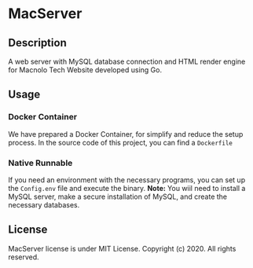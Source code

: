 # MacServer
## Description
A web server with MySQL database connection and HTML render engine for Macnolo Tech Website developed using Go.

## Usage
### Docker Container
We have prepared a Docker Container, for simplify and reduce the setup process.
In the source code of this project, you can find a `Dockerfile`
### Native Runnable
If you need an environment with the necessary programs, you can set up the `Config.env` file and execute the binary.
**Note:** You wiil need to install a MySQL server, make a secure installation of MySQL, and create the necessary databases. 
## License
MacServer license is under MIT License. Copyright (c) 2020. All rights reserved.